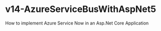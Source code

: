 # v14-AzureServiceBusWithAspNet5
How to implement Azure Service Now in an Asp.Net Core Application 
